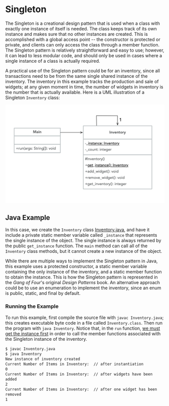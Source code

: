 # Singleton

The Singleton is a creational design pattern that is used when a class with exactly one instance of itself is needed. The class keeps track of its own instance and makes sure that no other instances are created. This is accomplished with a global access point -- the constructor is protected or private, and clients can only access the class through a member function. The Singleton pattern is relatively straightforward and easy to use; however, it can lead to less modular code, and should only be used in cases where a single instance of a class is actually required.

A practical use of the Singleton pattern could be for an inventory, since all transactions need to be from the same single shared instance of the inventory. The inventory in this example tracks the production and sale of widgets; at any given moment in time, the number of widgets in inventory is the number that is actually available. Here is a UML illustration of a Singleton `Inventory` class:

![UML of Inventory class implemented as a Singleton](singleton-java.png "UML class diagram of Singleton")

## Java Example

In this case, we create the `Inventory` class [Inventory.java](Inventory.java), and have it include a private static member variable called `_instance` that represents the single instance of the object. The single instance is always returned by the public `get_instance` function. The `main` method can call all of the `Inventory` class methods, but it cannot create a new instance of the object.

While there are multiple ways to implement the Singleton pattern in Java, this example uses a protected constructor, a static member variable containing the only instance of the inventory, and a static member function to obtain the instance. This is how the Singleton pattern is represented in the *Gang of Four*'s original *Design Patterns* book. An alternative approach could be to use an enumeration to implement the inventory, since an enum is public, static, and final by default.

### Running the Example

To run this example, first compile the source file with `javac Inventory.java`; this creates executable byte code in a file called `Inventory.class`. Then run the program with `java Inventory`. Notice that, in the `run` function, [we must get the instance first](Inventory.java#L50) in order to call the member functions associated with the Singleton instance of the inventory.

```{bash}
$ javac Inventory.java
$ java Inventory
New instance of inventory created
Current Number of Items in Inventory:  // after instantiation
0
Current Number of Items in Inventory:  // after widgets have been added
2
Current Number of Items in Inventory:  // after one widget has been removed
1
```
